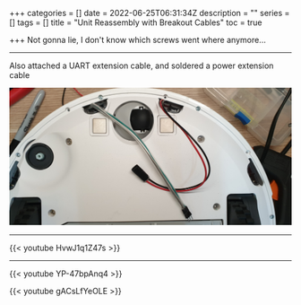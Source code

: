 +++
categories = []
date = 2022-06-25T06:31:34Z
description = ""
series = []
tags = []
title = "Unit Reassembly with Breakout Cables"
toc = true

+++
Not gonna lie, I don't know which screws went where anymore...

***

Also attached a UART extension cable, and soldered a power extension cable

![](/uploads/20220625-20220624_200048.jpg)

***

{{< youtube HvwJ1q1Z47s >}}

***

{{< youtube YP-47bpAnq4 >}}

{{< youtube gACsLfYeOLE >}}
